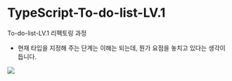 # TypeScript-To-do-list-LV.1

To-do-list-LV.1 리팩토링 과정

-   현재 타입을 지정해 주는 단계는 이해는 되는데, 뭔가 요점을 놓치고 있다는 생각이 듭니다.


<img src="https://github.com/wooriki/TypeScript-To-do-list-LV.1/assets/109304556/b8fe2b2c-57f8-41c4-a813-cdfb0dd14363"/>

